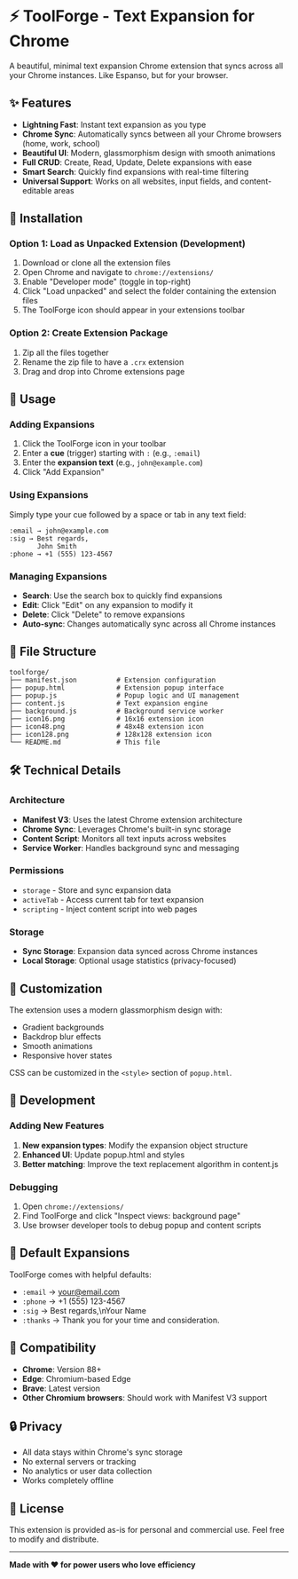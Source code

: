 # ⚡ ToolForge - Text Expansion for Chrome

A beautiful, minimal text expansion Chrome extension that syncs across all your Chrome instances. Like Espanso, but for your browser.

## ✨ Features

- **Lightning Fast**: Instant text expansion as you type
- **Chrome Sync**: Automatically syncs between all your Chrome browsers (home, work, school)
- **Beautiful UI**: Modern, glassmorphism design with smooth animations
- **Full CRUD**: Create, Read, Update, Delete expansions with ease
- **Smart Search**: Quickly find expansions with real-time filtering
- **Universal Support**: Works on all websites, input fields, and content-editable areas

## 🚀 Installation

### Option 1: Load as Unpacked Extension (Development)

1. Download or clone all the extension files
2. Open Chrome and navigate to `chrome://extensions/`
3. Enable "Developer mode" (toggle in top-right)
4. Click "Load unpacked" and select the folder containing the extension files
5. The ToolForge icon should appear in your extensions toolbar

### Option 2: Create Extension Package

1. Zip all the files together
2. Rename the zip file to have a `.crx` extension
3. Drag and drop into Chrome extensions page

## 🎯 Usage

### Adding Expansions

1. Click the ToolForge icon in your toolbar
2. Enter a **cue** (trigger) starting with `:` (e.g., `:email`)
3. Enter the **expansion text** (e.g., `john@example.com`)
4. Click "Add Expansion"

### Using Expansions

Simply type your cue followed by a space or tab in any text field:

```
:email → john@example.com
:sig → Best regards,
       John Smith
:phone → +1 (555) 123-4567
```

### Managing Expansions

- **Search**: Use the search box to quickly find expansions
- **Edit**: Click "Edit" on any expansion to modify it
- **Delete**: Click "Delete" to remove expansions
- **Auto-sync**: Changes automatically sync across all Chrome instances

## 📁 File Structure

```
toolforge/
├── manifest.json          # Extension configuration
├── popup.html             # Extension popup interface
├── popup.js               # Popup logic and UI management
├── content.js             # Text expansion engine
├── background.js          # Background service worker
├── icon16.png             # 16x16 extension icon
├── icon48.png             # 48x48 extension icon
├── icon128.png            # 128x128 extension icon
└── README.md              # This file
```

## 🛠️ Technical Details

### Architecture

- **Manifest V3**: Uses the latest Chrome extension architecture
- **Chrome Sync**: Leverages Chrome's built-in sync storage
- **Content Script**: Monitors all text inputs across websites
- **Service Worker**: Handles background sync and messaging

### Permissions

- `storage` - Store and sync expansion data
- `activeTab` - Access current tab for text expansion
- `scripting` - Inject content script into web pages

### Storage

- **Sync Storage**: Expansion data synced across Chrome instances
- **Local Storage**: Optional usage statistics (privacy-focused)

## 🎨 Customization

The extension uses a modern glassmorphism design with:
- Gradient backgrounds
- Backdrop blur effects
- Smooth animations
- Responsive hover states

CSS can be customized in the `<style>` section of `popup.html`.

## 🔧 Development

### Adding New Features

1. **New expansion types**: Modify the expansion object structure
2. **Enhanced UI**: Update popup.html and styles
3. **Better matching**: Improve the text replacement algorithm in content.js

### Debugging

1. Open `chrome://extensions/`
2. Find ToolForge and click "Inspect views: background page"
3. Use browser developer tools to debug popup and content scripts

## 🤝 Default Expansions

ToolForge comes with helpful defaults:

- `:email` → your@email.com
- `:phone` → +1 (555) 123-4567
- `:sig` → Best regards,\nYour Name
- `:thanks` → Thank you for your time and consideration.

## 📱 Compatibility

- **Chrome**: Version 88+
- **Edge**: Chromium-based Edge
- **Brave**: Latest version
- **Other Chromium browsers**: Should work with Manifest V3 support

## 🔒 Privacy

- All data stays within Chrome's sync storage
- No external servers or tracking
- No analytics or user data collection
- Works completely offline

## 📄 License

This extension is provided as-is for personal and commercial use. Feel free to modify and distribute.

---

**Made with ❤️ for power users who love efficiency**